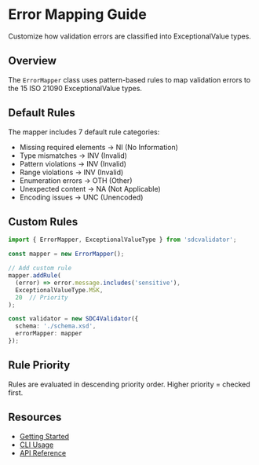# Error Mapping Guide

Customize how validation errors are classified into ExceptionalValue types.

## Overview

The `ErrorMapper` class uses pattern-based rules to map validation errors to the 15 ISO 21090 ExceptionalValue types.

## Default Rules

The mapper includes 7 default rule categories:
- Missing required elements → NI (No Information)
- Type mismatches → INV (Invalid)
- Pattern violations → INV (Invalid)
- Range violations → INV (Invalid)  
- Enumeration errors → OTH (Other)
- Unexpected content → NA (Not Applicable)
- Encoding issues → UNC (Unencoded)

## Custom Rules

```typescript
import { ErrorMapper, ExceptionalValueType } from 'sdcvalidator';

const mapper = new ErrorMapper();

// Add custom rule
mapper.addRule(
  (error) => error.message.includes('sensitive'),
  ExceptionalValueType.MSK,
  20  // Priority
);

const validator = new SDC4Validator({
  schema: './schema.xsd',
  errorMapper: mapper
});
```

## Rule Priority

Rules are evaluated in descending priority order. Higher priority = checked first.

## Resources

- [Getting Started](./getting-started.md)
- [CLI Usage](./cli-usage.md)
- [API Reference](../api/)
